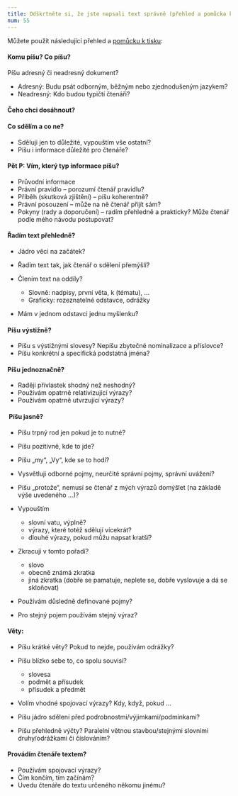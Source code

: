 ```yaml
---
title: Odškrtněte si, že jste napsali text správně (přehled a pomůcka k tisku)
num: 55
---
```

Můžete použít následující přehled a [pomůcku k tisku](https://www.ochrance.cz/uploads-import/ESO/pomůcka_srozumitelně.docx):

#### Komu píšu? Co píšu?

Píšu adresný či neadresný dokument?

* Adresný: Budu psát odborným, běžným nebo zjednodušeným jazykem?
* Neadresný: Kdo budou typičtí čtenáři?

#### Čeho chci dosáhnout?

#### Co sdělím a co ne?

* Sděluji jen to důležité, vypouštím vše ostatní?
* Píšu i informace důležité pro čtenáře?

#### Pět P: Vím, který typ informace píšu?

* Průvodní informace
* Právní pravidlo – porozumí čtenář pravidlu?
* Příběh (skutková zjištění) – píšu koherentně?
* Právní posouzení – může na ně čtenář přijít sám?
* Pokyny (rady a doporučení) – radím přehledně a prakticky? Může čtenář podle mého návodu postupovat?

#### Řadím text přehledně?

* Jádro věci na začátek?
* Řadím text tak, jak čtenář o sdělení přemýšlí?
* Člením text na oddíly?

  * Slovně: nadpisy, první věta, k (tématu), …
  * Graficky: rozeznatelné odstavce, odrážky
* Mám v jednom odstavci jednu myšlenku?

#### Píšu výstižně?

* Píšu s výstižnými slovesy? Nepíšu zbytečné nominalizace a příslovce?
* Píšu konkrétní a specifická podstatná jména?

#### Píšu jednoznačně?

* Raději přívlastek shodný než neshodný?
* Používám opatrně relativizující výrazy?
* Používám opatrně utvrzující výrazy?

####  Píšu jasně?

* Píšu trpný rod jen pokud je to nutné?
* Píšu pozitivně, kde to jde?
* Píšu „my“, „Vy“, kde se to hodí?
* Vysvětluji odborné pojmy, neurčité správní pojmy, správní uvážení?
* Píšu „protože“, nemusí se čtenář z mých výrazů domýšlet (na základě výše uvedeného …)?
* Vypouštím

  * slovní vatu, výplně?
  * výrazy, které totéž sdělují vícekrát?
  * dlouhé výrazy, pokud můžu napsat kratší?
* Zkracuji v tomto pořadí?

  * slovo
  * obecně známá zkratka
  * jiná zkratka (dobře se pamatuje, neplete se, dobře vyslovuje a dá se skloňovat)
* Používám důsledně definované pojmy?
* Pro stejný pojem používám stejný výraz?

#### Věty:

* Píšu krátké věty? Pokud to nejde, používám odrážky?
* Píšu blízko sebe to, co spolu souvisí?

  * slovesa
  * podmět a přísudek
  * přísudek a předmět
* Volím vhodné spojovací výrazy? Kdy, když, pokud …
* Píšu jádro sdělení před podrobnostmi/výjimkami/podmínkami?
* Píšu přehledně výčty? Paralelní větnou stavbou/stejnými slovními druhy/odrážkami či číslováním?

#### Provádím čtenáře textem?

* Používám spojovací výrazy?
* Čím končím, tím začínám?
* Uvedu čtenáře do textu určeného někomu jinému?